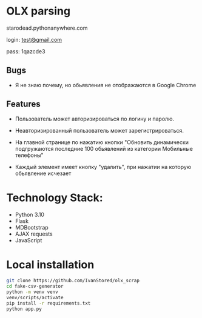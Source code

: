# OLX parsing
starodead.pythonanywhere.com

login: test@gmail.com

pass: 1qazcde3
## Bugs
- Я не знаю почему, но обьявления не отображаются в Google Chrome
## Features

- Пользователь может авторизироваться по логину и паролю.
- Неавторизированный пользователь может зарегистрироваться.

- На главной странице по нажатию кнопки "Обновить динамически подгружаются последние 100 обьявлений из категории Мобильные телефоны"

- Каждый элемент имеет кнопку "удалить", при нажатии на которую обьявление исчезает


# Technology Stack:

- Python 3.10
- Flask
- MDBootstrap
- AJAX requests
- JavaScript

# Local installation

```sh
git clone https://github.com/IvanStored/olx_scrap
cd fake-csv-generator
python -m venv venv
venv/scripts/activate
pip install -r requirements.txt
python app.py
```
